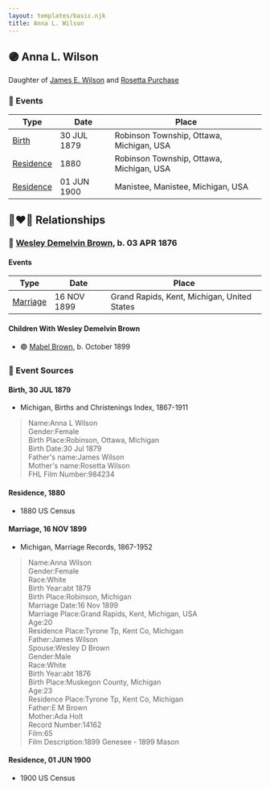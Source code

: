 ```yaml
---
layout: templates/basic.njk
title: Anna L. Wilson
---
```

## 🟣 Anna L. Wilson

Daughter of [James E. Wilson](/people/5/54950695) and [Rosetta Purchase](/people/2/27770192)

### 📆 Events

Type | Date | Place
------ | ------ | ------
[Birth](#event-1679d670-6597-41b1-9330-1a1d8257cd74) | 30 JUL 1879 | Robinson Township, Ottawa, Michigan, USA
[Residence](#event-91680d30-18e3-4b2a-9710-ab28669fd75b) | 1880 | Robinson Township, Ottawa, Michigan, USA
[Residence](#event-951eafd8-e883-4ca6-926d-8296e5d36aff) | 01 JUN 1900 | Manistee, Manistee, Michigan, USA

## 👩‍❤️‍👨 Relationships

### 🔵 [Wesley Demelvin Brown](/people/5/52698666), b. 03 APR 1876

#### Events

Type | Date | Place
------ | ------ | ------
[Marriage](#event-d3ce0a0e-3c4e-4c01-901c-0ad21612509e) | 16 NOV 1899 | Grand Rapids, Kent, Michigan, United States
#### Children With Wesley Demelvin Brown
* 🟣 [Mabel Brown](/people/5/5853824), b. October 1899
### 📰 Event Sources

#### <a id="event-1679d670-6597-41b1-9330-1a1d8257cd74"></a> Birth, 30 JUL 1879
* Michigan, Births and Christenings Index, 1867-1911
>   
  > Name:Anna L Wilson  
  > Gender:Female  
  > Birth Place:Robinson, Ottawa, Michigan  
  > Birth Date:30 Jul 1879  
  > Father's name:James Wilson  
  > Mother's name:Rosetta Wilson  
  > FHL Film Number:984234

#### <a id="event-91680d30-18e3-4b2a-9710-ab28669fd75b"></a> Residence, 1880
* 1880 US Census

#### <a id="event-d3ce0a0e-3c4e-4c01-901c-0ad21612509e"></a> Marriage, 16 NOV 1899
* Michigan, Marriage Records, 1867-1952
>   
  > Name:Anna Wilson  
  > Gender:Female  
  > Race:White  
  > Birth Year:abt 1879  
  > Birth Place:Robinson, Michigan  
  > Marriage Date:16 Nov 1899  
  > Marriage Place:Grand Rapids, Kent, Michigan, USA  
  > Age:20  
  > Residence Place:Tyrone Tp, Kent Co, Michigan  
  > Father:James Wilson  
  > Spouse:Wesley D Brown  
  > Gender:Male  
  > Race:White  
  > Birth Year:abt 1876  
  > Birth Place:Muskegon County, Michigan  
  > Age:23  
  > Residence Place:Tyrone Tp, Kent Co, Michigan  
  > Father:E M Brown  
  > Mother:Ada Holt  
  > Record Number:14162  
  > Film:65  
  > Film Description:1899 Genesee - 1899 Mason
#### <a id="event-951eafd8-e883-4ca6-926d-8296e5d36aff"></a> Residence, 01 JUN 1900
* 1900 US Census
